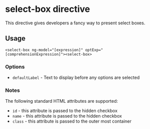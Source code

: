 # select-box directive

This directive gives developers a fancy way to present select boxes.

## Usage

    <select-box ng-model="[expression]" optExp="[comprehensionExpression]"><select-box>

### Options

* `defaultLabel` - Text to display before any options are selected

### Notes

The following standard HTML attributes are supported:

* `id` - this attribute is passed to the hidden checkbox
* `name` - this attribute is passed to the hidden checkbox
* `class` - this attribute is passed to the outer most container